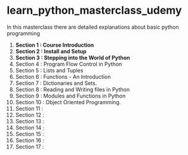 # learn_python_masterclass_udemy
In this masterclass there are detailed explanations about basic python programming
1. **Section 1 : Course Introduction**
2. **Section 2 : Install and Setup**
3. **Section 3 : Stepping into the World of Python**
4. Section 4 : Program Flow Control in Python
5. Section 5 : Lists and Tuples
6. Section 6 : Functions - An Introduction
7. Section 7 : Dictionaries and Sets.
8. Section 8 : Reading and Writing files in Python
9. Section 9 : Modules and Functions in Python
10. Section 10 : Object Oriented Programming.
11. Section 11 :
12. Section 12 : 
13. Section 13 :
14. Section 14 :
15. Section 15 :
16. Section 16 :
17. Section 17 :
